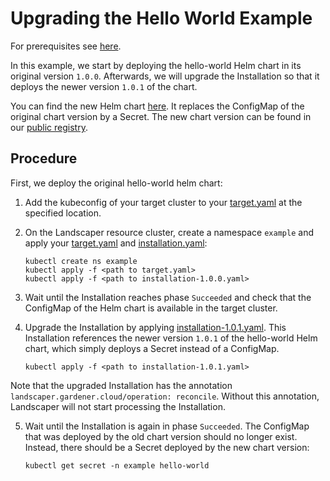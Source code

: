# Upgrading the Hello World Example

For prerequisites see [here](../../README.md#prerequisites-and-basic-definitions).

In this example, we start by deploying the hello-world Helm chart in its original version `1.0.0`. 
Afterwards, we will upgrade the Installation so that it deploys the newer version `1.0.1` of the chart.

You can find the new Helm chart [here](https://github.com/gardener/landscaper/tree/master/docs/guided-tour/basics/upgrade/chart/hello-world). It replaces the ConfigMap of the original chart version by
a Secret. The new chart version can be found in our
[public registry](https://eu.gcr.io/gardener-project/landscaper/examples/charts/hello-world:1.0.1).


## Procedure

First, we deploy the original hello-world helm chart:

1. Add the kubeconfig of your target cluster to your [target.yaml](installation/target.yaml) at the specified location.

2. On the Landscaper resource cluster, create a namespace `example` and apply your [target.yaml](installation/target.yaml) and [installation.yaml](installation/installation.yaml):
   
   ```shell
   kubectl create ns example
   kubectl apply -f <path to target.yaml>
   kubectl apply -f <path to installation-1.0.0.yaml>
   ```

3. Wait until the Installation reaches phase `Succeeded` and check that the ConfigMap of the Helm chart is available in the target cluster.

4. Upgrade the Installation by applying [installation-1.0.1.yaml](installation/installation-1.0.1.yaml). This Installation references the newer version `1.0.1` of the hello-world Helm chart, which simply deploys a Secret instead of a ConfigMap.

   ```shell
   kubectl apply -f <path to installation-1.0.1.yaml>
   ```

Note that the upgraded Installation has the annotation `landscaper.gardener.cloud/operation: reconcile`. Without this annotation, Landscaper will not start processing the Installation.

5. Wait until the Installation is again in phase `Succeeded`. The ConfigMap that was deployed by the old chart version should no longer exist. Instead, there should be a Secret deployed by the new chart version:

   ```shell
   kubectl get secret -n example hello-world
   ```
